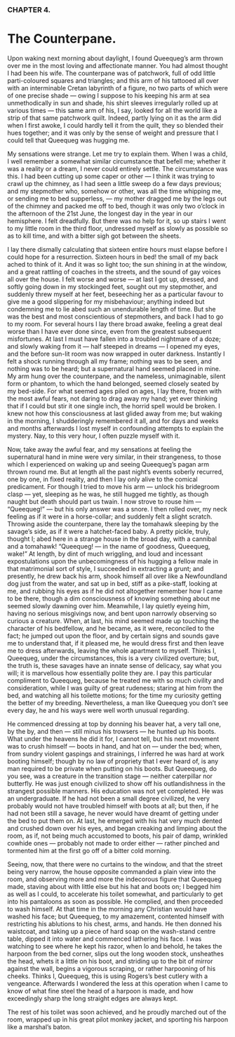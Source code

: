 ### CHAPTER 4. 
The Counterpane.
================


Upon waking next morning about daylight, I found Queequeg’s arm thrown over me in the most loving and affectionate manner. You had almost thought I had been his wife. The counterpane was of patchwork, full of odd little parti-coloured squares and triangles; and this arm of his tattooed all over with an interminable Cretan labyrinth of a figure, no two parts of which were of one precise shade — owing I suppose to his keeping his arm at sea unmethodically in sun and shade, his shirt sleeves irregularly rolled up at various times — this same arm of his, I say, looked for all the world like a strip of that same patchwork quilt.  Indeed, partly lying on it as the arm did when I first awoke, I could hardly tell it from the quilt, they so blended their hues together; and it was only by the sense of weight and pressure that I could tell that Queequeg was hugging me.

My sensations were strange. Let me try to explain them. When I was a child, I well remember a somewhat similar circumstance that befell me; whether it was a reality or a dream, I never could entirely settle.  The circumstance was this. I had been cutting up some caper or other — I think it was trying to crawl up the chimney, as I had seen a little sweep do a few days previous; and my stepmother who, somehow or other, was all the time whipping me, or sending me to bed supperless, — my mother dragged me by the legs out of the chimney and packed me off to bed, though it was only two o’clock in the afternoon of the 21st June, the longest day in the year in our hemisphere. I felt dreadfully. But there was no help for it, so up stairs I went to my little room in the third floor, undressed myself as slowly as possible so as to kill time, and with a bitter sigh got between the sheets.

I lay there dismally calculating that sixteen entire hours must elapse before I could hope for a resurrection. Sixteen hours in bed! the small of my back ached to think of it. And it was so light too; the sun shining in at the window, and a great rattling of coaches in the streets, and the sound of gay voices all over the house. I felt worse and worse — at last I got up, dressed, and softly going down in my stockinged feet, sought out my stepmother, and suddenly threw myself at her feet, beseeching her as a particular favour to give me a good slippering for my misbehaviour; anything indeed but condemning me to lie abed such an unendurable length of time. But she was the best and most conscientious of stepmothers, and back I had to go to my room. For several hours I lay there broad awake, feeling a great deal worse than I have ever done since, even from the greatest subsequent misfortunes. At last I must have fallen into a troubled nightmare of a doze; and slowly waking from it — half steeped in dreams — I opened my eyes, and the before sun-lit room was now wrapped in outer darkness. Instantly I felt a shock running through all my frame; nothing was to be seen, and nothing was to be heard; but a supernatural hand seemed placed in mine. My arm hung over the counterpane, and the nameless, unimaginable, silent form or phantom, to which the hand belonged, seemed closely seated by my bed-side. For what seemed ages piled on ages, I lay there, frozen with the most awful fears, not daring to drag away my hand; yet ever thinking that if I could but stir it one single inch, the horrid spell would be broken. I knew not how this consciousness at last glided away from me; but waking in the morning, I shudderingly remembered it all, and for days and weeks and months afterwards I lost myself in confounding attempts to explain the mystery. Nay, to this very hour, I often puzzle myself with it.

Now, take away the awful fear, and my sensations at feeling the supernatural hand in mine were very similar, in their strangeness, to those which I experienced on waking up and seeing Queequeg’s pagan arm thrown round me. But at length all the past night’s events soberly recurred, one by one, in fixed reality, and then I lay only alive to the comical predicament. For though I tried to move his arm — unlock his bridegroom clasp — yet, sleeping as he was, he still hugged me tightly, as though naught but death should part us twain. I now strove to rouse him — “Queequeg!” — but his only answer was a snore. I then rolled over, my neck feeling as if it were in a horse-collar; and suddenly felt a slight scratch. Throwing aside the counterpane, there lay the tomahawk sleeping by the savage’s side, as if it were a hatchet-faced baby. A pretty pickle, truly, thought I; abed here in a strange house in the broad day, with a cannibal and a tomahawk! “Queequeg! — in the name of goodness, Queequeg, wake!” At length, by dint of much wriggling, and loud and incessant expostulations upon the unbecomingness of his hugging a fellow male in that matrimonial sort of style, I succeeded in extracting a grunt; and presently, he drew back his arm, shook himself all over like a Newfoundland dog just from the water, and sat up in bed, stiff as a pike-staff, looking at me, and rubbing his eyes as if he did not altogether remember how I came to be there, though a dim consciousness of knowing something about me seemed slowly dawning over him. Meanwhile, I lay quietly eyeing him, having no serious misgivings now, and bent upon narrowly observing so curious a creature. When, at last, his mind seemed made up touching the character of his bedfellow, and he became, as it were, reconciled to the fact; he jumped out upon the floor, and by certain signs and sounds gave me to understand that, if it pleased me, he would dress first and then leave me to dress afterwards, leaving the whole apartment to myself. Thinks I, Queequeg, under the circumstances, this is a very civilized overture; but, the truth is, these savages have an innate sense of delicacy, say what you will; it is marvellous how essentially polite they are. I pay this particular compliment to Queequeg, because he treated me with so much civility and consideration, while I was guilty of great rudeness; staring at him from the bed, and watching all his toilette motions; for the time my curiosity getting the better of my breeding. Nevertheless, a man like Queequeg you don’t see every day, he and his ways were well worth unusual regarding.

He commenced dressing at top by donning his beaver hat, a very tall one, by the by, and then — still minus his trowsers — he hunted up his boots.  What under the heavens he did it for, I cannot tell, but his next movement was to crush himself — boots in hand, and hat on — under the bed; when, from sundry violent gaspings and strainings, I inferred he was hard at work booting himself; though by no law of propriety that I ever heard of, is any man required to be private when putting on his boots. But Queequeg, do you see, was a creature in the transition stage — neither caterpillar nor butterfly. He was just enough civilized to show off his outlandishness in the strangest possible manners. His education was not yet completed. He was an undergraduate. If he had not been a small degree civilized, he very probably would not have troubled himself with boots at all; but then, if he had not been still a savage, he never would have dreamt of getting under the bed to put them on. At last, he emerged with his hat very much dented and crushed down over his eyes, and began creaking and limping about the room, as if, not being much accustomed to boots, his pair of damp, wrinkled cowhide ones — probably not made to order either — rather pinched and tormented him at the first go off of a bitter cold morning.

Seeing, now, that there were no curtains to the window, and that the street being very narrow, the house opposite commanded a plain view into the room, and observing more and more the indecorous figure that Queequeg made, staving about with little else but his hat and boots on; I begged him as well as I could, to accelerate his toilet somewhat, and particularly to get into his pantaloons as soon as possible. He complied, and then proceeded to wash himself. At that time in the morning any Christian would have washed his face; but Queequeg, to my amazement, contented himself with restricting his ablutions to his chest, arms, and hands. He then donned his waistcoat, and taking up a piece of hard soap on the wash-stand centre table, dipped it into water and commenced lathering his face. I was watching to see where he kept his razor, when lo and behold, he takes the harpoon from the bed corner, slips out the long wooden stock, unsheathes the head, whets it a little on his boot, and striding up to the bit of mirror against the wall, begins a vigorous scraping, or rather harpooning of his cheeks. Thinks I, Queequeg, this is using Rogers’s best cutlery with a vengeance.  Afterwards I wondered the less at this operation when I came to know of what fine steel the head of a harpoon is made, and how exceedingly sharp the long straight edges are always kept.

The rest of his toilet was soon achieved, and he proudly marched out of the room, wrapped up in his great pilot monkey jacket, and sporting his harpoon like a marshal’s baton.



